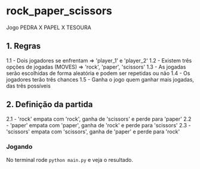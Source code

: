# rock_paper_scissors

  Jogo PEDRA X PAPEL X TESOURA

## 1. Regras

  1.1 - Dois jogadores se enfrentam => 'player_1' e 'player_2'
  1.2 - Existem três opções de jogadas (MOVES) => 'rock', 'paper', 'scissors'
  1.3 - As jogadas serão escolhidas de forma aleatória e podem ser repetidas ou não
  1.4 - Os jogadores terão três chances
  1.5 - Ganha o jogo quem ganhar mais jogadas, das três possíveis

## 2. Definição da partida

  2.1 - 'rock' empata com 'rock', ganha de 'scissors' e perde para 'paper'
  2.2 - 'paper' empata com 'paper', ganha de 'rock' e perde para 'scissors'
  2.3 - 'scissors' empata com 'scissors', ganha de 'paper' e perde para 'rock'

### Jogando

  No terminal rode ```python main.py``` e veja o resultado.
